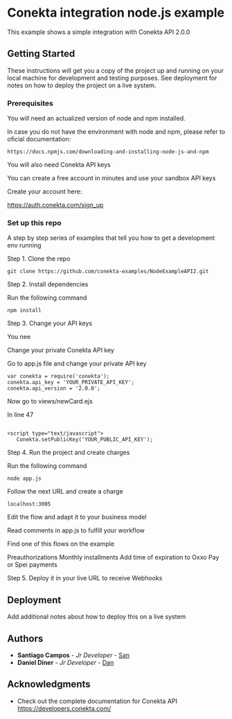 # Conekta integration node.js example

This example shows a simple integration with Conekta API 2.0.0 

## Getting Started

These instructions will get you a copy of the project up and running on your local machine for development and testing purposes. See deployment for notes on how to deploy the project on a live system.

### Prerequisites


You will need an actualized version of node and npm installed. 

In case you do not have the environment with node and npm, please refer to oficial documentation: 

```
https://docs.npmjs.com/downloading-and-installing-node-js-and-npm

```

You will also need Conekta API keys 

You can create a free account in minutes and use your sandbox API keys 

Create your account here: 

https://auth.conekta.com/sign_up 

### Set up this repo

A step by step series of examples that tell you how to get a development env running

Step 1. Clone the repo 

```
git clone https://github.com/conekta-examples/NodeExampleAPI2.git
```
Step 2. Install dependencies 


Run the following command

```
npm install

```

Step 3. Change your API keys

You nee

Change your private Conekta API key

Go to app.js file and change your private API key

```
var conekta = require('conekta');
conekta.api_key = 'YOUR_PRIVATE_API_KEY';
conekta.api_version = '2.0.0';

```

Now go to views/newCard.ejs

In line 47

``` 

<script type="text/javascript">
   Conekta.setPublicKey('YOUR_PUBLIC_API_KEY');

```

Step 4. Run the project and create charges

Run the following command

```
node app.js
```

Follow the next URL and create a charge 

```
localhost:3005
```



Edit the flow and adapt it to your business model

Read comments in app.js to fulfill your workflow

Find one of this flows on the example

Preauthorizations
Monthly installments
Add time of expiration to Oxxo Pay or Spei payments 



Step 5. Deploy it in your live URL to receive Webhooks

## Deployment

Add additional notes about how to deploy this on a live system




## Authors

* **Santiago Campos** - *Jr Developer* - [San](https://github.com/santiagocamposenr)
* **Daniel Diner** - *Jr Developer* - [Dan](https://github.com/dinerdaniel)





## Acknowledgments

* Check out the complete documentation for Conekta API https://developers.conekta.com/ 

